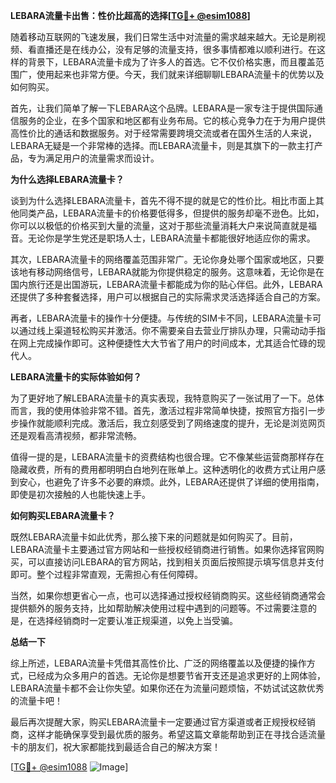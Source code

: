 **LEBARA流量卡出售：性价比超高的选择[[TG💪+ @esim1088](https://t.me/s/esim1088)]**

随着移动互联网的飞速发展，我们日常生活中对流量的需求越来越大。无论是刷视频、看直播还是在线办公，没有足够的流量支持，很多事情都难以顺利进行。在这样的背景下，LEBARA流量卡成为了许多人的首选。它不仅价格实惠，而且覆盖范围广，使用起来也非常方便。今天，我们就来详细聊聊LEBARA流量卡的优势以及如何购买。

首先，让我们简单了解一下LEBARA这个品牌。LEBARA是一家专注于提供国际通信服务的企业，在多个国家和地区都有业务布局。它的核心竞争力在于为用户提供高性价比的通话和数据服务。对于经常需要跨境交流或者在国外生活的人来说，LEBARA无疑是一个非常棒的选择。而LEBARA流量卡，则是其旗下的一款主打产品，专为满足用户的流量需求而设计。

**为什么选择LEBARA流量卡？**

谈到为什么选择LEBARA流量卡，首先不得不提的就是它的性价比。相比市面上其他同类产品，LEBARA流量卡的价格要低得多，但提供的服务却毫不逊色。比如，你可以以极低的价格买到大量的流量，这对于那些流量消耗大户来说简直就是福音。无论你是学生党还是职场人士，LEBARA流量卡都能很好地适应你的需求。

其次，LEBARA流量卡的网络覆盖范围非常广。无论你身处哪个国家或地区，只要该地有移动网络信号，LEBARA就能为你提供稳定的服务。这意味着，无论你是在国内旅行还是出国游玩，LEBARA流量卡都能成为你的贴心伴侣。此外，LEBARA还提供了多种套餐选择，用户可以根据自己的实际需求灵活选择适合自己的方案。

再者，LEBARA流量卡的操作十分便捷。与传统的SIM卡不同，LEBARA流量卡可以通过线上渠道轻松购买并激活。你不需要亲自去营业厅排队办理，只需动动手指在网上完成操作即可。这种便捷性大大节省了用户的时间成本，尤其适合忙碌的现代人。

**LEBARA流量卡的实际体验如何？**

为了更好地了解LEBARA流量卡的真实表现，我特意购买了一张试用了一下。总体而言，我的使用体验非常不错。首先，激活过程非常简单快捷，按照官方指引一步步操作就能顺利完成。激活后，我立刻感受到了网络速度的提升，无论是浏览网页还是观看高清视频，都非常流畅。

值得一提的是，LEBARA流量卡的资费结构也很合理。它不像某些运营商那样存在隐藏收费，所有的费用都明明白白地列在账单上。这种透明化的收费方式让用户感到安心，也避免了许多不必要的麻烦。此外，LEBARA还提供了详细的使用指南，即使是初次接触的人也能快速上手。

**如何购买LEBARA流量卡？**

既然LEBARA流量卡如此优秀，那么接下来的问题就是如何购买了。目前，LEBARA流量卡主要通过官方网站和一些授权经销商进行销售。如果你选择官网购买，可以直接访问LEBARA的官方网站，找到相关页面后按照提示填写信息并支付即可。整个过程非常直观，无需担心有任何障碍。

当然，如果你想更省心一点，也可以选择通过授权经销商购买。这些经销商通常会提供额外的服务支持，比如帮助解决使用过程中遇到的问题等。不过需要注意的是，在选择经销商时一定要认准正规渠道，以免上当受骗。

**总结一下**

综上所述，LEBARA流量卡凭借其高性价比、广泛的网络覆盖以及便捷的操作方式，已经成为众多用户的首选。无论你是想要节省开支还是追求更好的上网体验，LEBARA流量卡都不会让你失望。如果你还在为流量问题烦恼，不妨试试这款优秀的流量卡吧！

最后再次提醒大家，购买LEBARA流量卡一定要通过官方渠道或者正规授权经销商，这样才能确保享受到最优质的服务。希望这篇文章能帮助到正在寻找合适流量卡的朋友们，祝大家都能找到最适合自己的解决方案！

[[TG💪+ @esim1088](https://t.me/s/esim1088) ![Image](https://i.postimg.cc/4NQfJmqS/Snipaste-2025-05-13-00-14-12.png)]